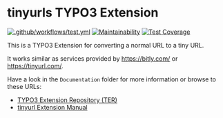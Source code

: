 
# tinyurls TYPO3 Extension

[![.github/workflows/test.yml](https://github.com/astehlik/typo3-extension-tinyurls/actions/workflows/test.yml/badge.svg)](https://github.com/astehlik/typo3-extension-tinyurls/actions/workflows/test.yml)
[![Maintainability](https://api.codeclimate.com/v1/badges/4c31d95d98c82ad468e7/maintainability)](https://codeclimate.com/github/astehlik/typo3-extension-tinyurls/maintainability)
[![Test Coverage](https://api.codeclimate.com/v1/badges/4c31d95d98c82ad468e7/test_coverage)](https://codeclimate.com/github/astehlik/typo3-extension-tinyurls/test_coverage)

This is a TYPO3 Extension for converting a normal URL to a tiny URL.

It works similar as services provided by https://bitly.com/ or https://tinyurl.com/.

Have a look in the `Documentation` folder for more information or
browse to these URLs:

* [TYPO3 Extension Repository (TER)](https://typo3.org/extensions/repository/view/tinyurls)
* [tinyurl Extension Manual](https://docs.typo3.org/typo3cms/extensions/tinyurls/)
